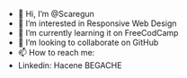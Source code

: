 - 👋 Hi, I’m @Scaregun
- 👀 I’m interested in Responsive Web Design
- 🌱 I’m currently learning it on FreeCodCamp
- 💞️ I’m looking to collaborate on GitHub
- 📫 How to reach me: 
- Linkedin: Hacene BEGACHE

<!---
Scaregun/Scaregun is a ✨ special ✨ repository because its `README.md` (this file) appears on your GitHub profile.
You can click the Preview link to take a look at your changes.
--->
